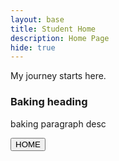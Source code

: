 ```yaml
---
layout: base
title: Student Home 
description: Home Page
hide: true
---
```


My journey starts here.


<h3>Baking heading</h3>
<p>baking paragraph desc</p>

<button onclick="window.location.href = '/_includes/nav/tools_setup.html';">HOME</button>
